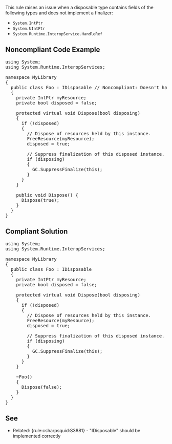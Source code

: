 This rule raises an issue when a disposable type contains fields of the following types and does not implement a finalizer:

*   `System.IntPtr`
*   `System.UIntPtr`
*   `System.Runtime.InteropService.HandleRef`

## Noncompliant Code Example

<pre>
using System;
using System.Runtime.InteropServices;

namespace MyLibrary
{
  public class Foo : IDisposable // Noncompliant: Doesn't have a finalizer
  {
    private IntPtr myResource;
    private bool disposed = false;

    protected virtual void Dispose(bool disposing)
    {
      if (!disposed)
      {
        // Dispose of resources held by this instance.
        FreeResource(myResource);
        disposed = true;

        // Suppress finalization of this disposed instance.
        if (disposing)
        {
          GC.SuppressFinalize(this);
        }
      }
    }

    public void Dispose() {
      Dispose(true);
    }
  }
}
</pre>

## Compliant Solution

<pre>
using System;
using System.Runtime.InteropServices;

namespace MyLibrary
{
  public class Foo : IDisposable
  {
    private IntPtr myResource;
    private bool disposed = false;

    protected virtual void Dispose(bool disposing)
    {
      if (!disposed)
      {
        // Dispose of resources held by this instance.
        FreeResource(myResource);
        disposed = true;

        // Suppress finalization of this disposed instance.
        if (disposing)
        {
          GC.SuppressFinalize(this);
        }
      }
    }

    ~Foo()
    {
      Dispose(false);
    }
  }
}
</pre>

## See

*   Related: {rule:csharpsquid:S3881} - "IDisposable" should be implemented correctly